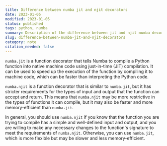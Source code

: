 ```yaml
---
title: Difference between numba jit and njit decorators
date: 2023-01-05
modified: 2023-01-05
status: published
tags: python, numba
summary: Description of the difference between jit and njit numba decorators
slug: difference-between-numba-jit-and-njit-decorators
category: note
citation_needed: false
---
```


`numba.jit` is a function decorator that tells Numba to compile a Python function into native machine code using just-in-time (JIT) compilation. It can be used to speed up the execution of the function by compiling it to machine code, which can be faster than interpreting the Python code.

`numba.njit` is a function decorator that is similar to `numba.jit`, but it has stricter requirements for the types of input and output that the function can accept and return. This means that `numba.njit` may be more restrictive in the types of functions it can compile, but it may also be faster and more memory-efficient than `numba.jit`.

In general, you should use `numba.njit` if you know that the function you are trying to compile has a simple and well-defined input and output, and you are willing to make any necessary changes to the function's signature to meet the requirements of `numba.njit`. Otherwise, you can use `numba.jit`, which is more flexible but may be slower and less memory-efficient.